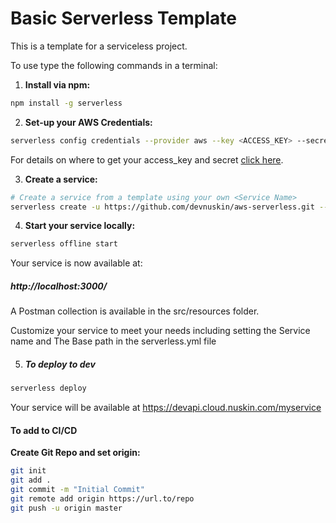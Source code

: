 # Basic Serverless Template 

This is a template for a serviceless project.

To use type the following commands in a terminal:

1. **Install via npm:**
  ```bash
  npm install -g serverless
  ```
2. **Set-up your AWS Credentials:** 
```bash
serverless config credentials --provider aws --key <ACCESS_KEY> --secret <ACCESS_SECRET>

```
   
   For details on where to get your access_key and secret [click here](https://docs.aws.amazon.com/IAM/latest/UserGuide/id_credentials_access-keys.html#Using_CreateAccessKey). 
    
 
3. **Create a service:**
  ```bash
  # Create a service from a template using your own <Service Name>
  serverless create -u https://github.com/devnuskin/aws-serverless.git --name myservice --path myservice
  ```

4. **Start your service locally:**
  ```bash
  serverless offline start
  ```


Your service is now available at: 
##### http://localhost:3000/

A Postman collection is available in the src/resources folder.

Customize your service to meet your needs including setting the Service name and The Base path in the serverless.yml file

5. ##### To deploy to dev

  ```bash
  serverless deploy
  ```
Your service will be available at https://devapi.cloud.nuskin.com/myservice

#### To add to CI/CD

 **Create Git Repo and set origin:**
  ```bash
git init
git add .
git commit -m "Initial Commit"
git remote add origin https://url.to/repo
git push -u origin master
  ```

